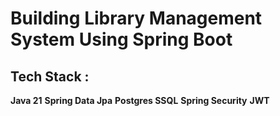 # Building Library Management System Using Spring Boot

## Tech Stack : 

**Java 21**
**Spring Data Jpa**
**Postgres SSQL**
**Spring Security**
**JWT**

